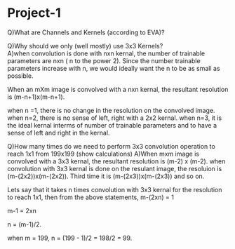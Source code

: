 # Project-1

Q)What are Channels and Kernels (according to EVA)?

Q)Why should we only (well mostly) use 3x3 Kernels?                                                             
A)when convolution is done with nxn kernal, the number of trainable parameters are nxn ( n to the power 2).
Since the number trainable parameters increase with n, we would ideally want the n to be as small as possible.

When an mXm image is convolved with a nxn kernal, the resultant resolution is (m-n+1)x(m-n+1).

when n =1, there is no change in the resolution on the convolved image.
when n=2, there is no sense of left, right with a 2x2 kernal.
when n=3, it is the ideal kernal interms of number of trainable parameters and to have a sense of left and right in the kernal.



Q)How many times do we need to perform 3x3 convolution operation to reach 1x1 from 199x199 (show calculations)
A)When mxm image is convolved with a 3x3 kernal, the resultant resolution is (m-2) x (m-2).
when convolution with 3x3 kernal is done on the resulant image, the resoluion is (m-(2x2))x(m-(2x2)).
Third time it is (m-(2x3))x(m-(2x3)) and so on.

Lets say that it takes n times convolution with 3x3 kernal for the resolution to reach 1x1,
then from the above statements,
m-(2xn) = 1

m-1 = 2xn

n = (m-1)/2.

when m = 199, 
n = (199 - 1)/2 = 198/2 = 99.
